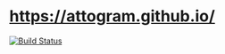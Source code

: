 # https://attogram.github.io/

[![Build Status](https://travis-ci.org/attogram/attogram.github.io.svg?branch=master)](https://travis-ci.org/attogram/attogram.github.io)
